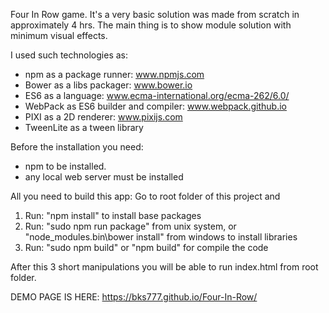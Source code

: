 Four In Row game.
It's a very basic solution was made from scratch in approximately 4 hrs.
The main thing is to show module solution with minimum visual effects.

I used such technologies as: 
* npm as a package runner: www.npmjs.com
* Bower as a libs packager: www.bower.io
* ES6 as a language: www.ecma-international.org/ecma-262/6.0/
* WebPack as ES6 builder and compiler: www.webpack.github.io
* PIXI as a 2D renderer: www.pixijs.com
* TweenLite as a tween library

Before the installation you need:
 * npm to be installed.
 * any local web server must be installed

All you need to build this app:
Go to root folder of this project and 
1. Run: "npm install" to install base packages
2. Run: "sudo npm run package" from unix system, or
"node_modules\.bin\bower install" from windows to install libraries
3. Run: "sudo npm build" or "npm build" for compile the code

After this 3 short manipulations you will be able to run index.html from root folder.

DEMO PAGE IS HERE: https://bks777.github.io/Four-In-Row/